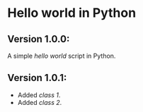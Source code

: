 # Hello world in Python

## Version 1.0.0:

A simple _hello world_ script in Python.

## Version 1.0.1:

-   Added *class 1*.
-   Added *class 2*.
